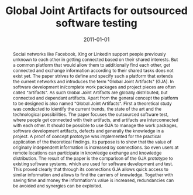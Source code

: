 ---
abstract: Social networks like Facebook, Xing or LinkedIn support people previously
  unknown to each other in getting connected based on their shared interests. But
  a common platform that would allow them to additionally find each other, get connected
  and exchange information according to their shared tasks does not exist yet. The
  paper strives to define and specify such a platform that extends the current networks
  and introduces the term "Global Joint Artifacts" (GJA). In software development
  in/complete work packages and project pieces are often called "artifacts". As such
  Global Joint Artifacts are globally distributed, but connected and dependant artifacts.
  Apart from the general concept the platform to be designed is also named "Global
  Joint Artifacts". First a theoretical study was conducted to identify the current
  trends, the state of the art and the technological possibilities. The paper focuses
  the outsourced software test, where people get connected with their artifacts, and
  artifacts are interconnected with each other. It should be possible to use GJA to
  manage the work packages, software development artifacts, defects and generally
  the knowledge in a project. A proof of concept prototype was implemented for the
  practical application of the theoretical findings. Its purpose is to show that the
  value of originally independent information is increased by connections. So even
  users at remote locations can participate in knowledge exchange and knowledge distribution.
  The result of the paper is the comparison of the GJA prototype to existing software
  systems, which are used for software development and test. This proved clearly that
  through its connections GJA allows quick access to similar information and allows
  to find the carriers of knowledge. Together with saving time and money the information's
  value is increased, redundancies can be avoided and synergies can be exploited.
authors:
- Markus Gassner
date: '2011-01-01'
featured: false
publication_types:
- '7'
publishDate: '2011-01-01'
title: Global Joint Artifacts for outsourced software testing
url_pdf: ''
---